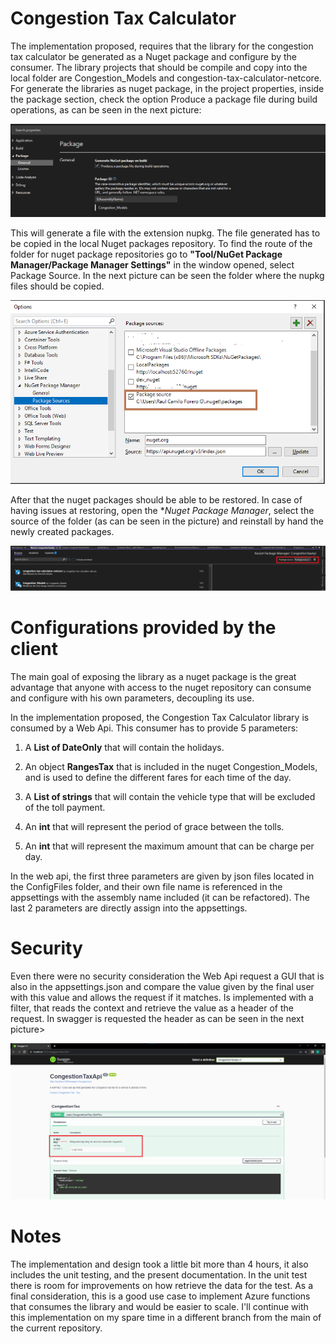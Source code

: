 # Congestion Tax Calculator

The implementation proposed, requires that the library for the congestion tax calculator be generated as a Nuget package and 
configure by the consumer. The library projects that should be compile and copy into the local folder are Congestion_Models 
and congestion-tax-calculator-netcore. For generate the libraries as nuget package, in the project properties, inside the package section, check the option Produce a package file during build operations, as can be seen in the next picture:

![alt text](https://github.com/camilofg/congestion-tax-calculator/blob/main/netcore/Images/GenerateNugetPackage.png?raw=true)

This will generate a file with the extension nupkg. The file generated has to be copied in the local Nuget packages repository. To find the route of the folder for nuget package repositories go to **"Tool/NuGet Package Manager/Package Manager Settings"** in the window opened, select Package Source. In the next picture can be seen the folder where the nupkg files should be copied.

![alt text](https://github.com/camilofg/congestion-tax-calculator/blob/main/netcore/Images/NugetFolder.png?raw=true)

After that the nuget packages should be able to be restored. In case of having issues at restoring, open the **Nuget Package Manager*, select the source of the folder (as can be seen in the picture) and reinstall by hand the newly created packages. 

![alt text](https://github.com/camilofg/congestion-tax-calculator/blob/main/netcore/Images/NugetPackageManager.png?raw=true)


# Configurations provided by the client

The main goal of exposing the library as a nuget package is the great advantage that anyone with access to the nuget repository can consume and configure with his own parameters, decoupling its use. 

In the implementation proposed, the Congestion Tax Calculator library is consumed by a Web Api. This consumer has to provide 5 parameters:

1. A **List of DateOnly** that will contain the holidays.

2. An object **RangesTax** that is included in the nuget Congestion_Models, and is used to define the different fares for each time of the day.

3. A **List of strings** that will contain the vehicle type that will be excluded of the toll payment.

4. An **int** that will represent the period of grace between the tolls.

5. An **int** that will represent the maximum amount that can be charge per day.


In the web api, the first three parameters are given by json files located in the ConfigFiles folder, and their own file name is referenced in the appsettings with the assembly name included (it can be refactored). The last 2 parameters are directly assign into the appsettings.


# Security

Even there were no security consideration the Web Api request a GUI that is also in the appsettings.json and compare the value given by the final user with this value and allows the request if it matches. Is implemented with a filter, that reads the context and retrieve the value as a header of the request. In swagger is requested the header as can be seen in the next picture>

![alt text](https://github.com/camilofg/congestion-tax-calculator/blob/main/netcore/Images/KeyAuthHeader.png?raw=true)

# Notes

The implementation and design took a little bit more than 4 hours, it also includes the unit testing, and the present documentation. In the unit test there is room for improvements on how retrieve the data for the test. 
As a final consideration, this is a good use case to implement Azure functions that consumes the library and would be easier to scale. I'll continue with this implementation on my spare time in a different branch from the main of the current repository.